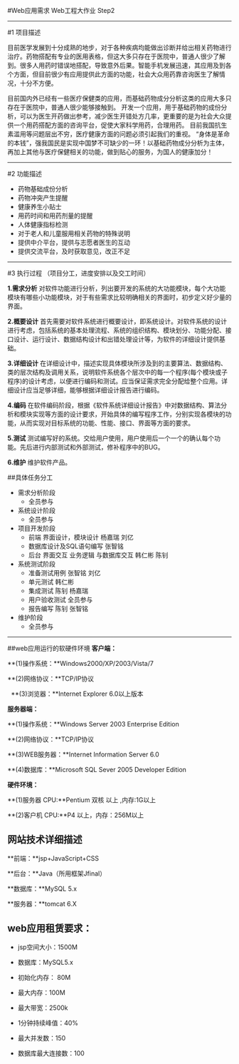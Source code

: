 #Web应用需求
Web工程大作业 Step2

---
#1 项目描述

目前医学发展到十分成熟的地步，对于各种疾病均能做出诊断并给出相关药物进行治疗。药物搭配有专业的医用表格，但这大多只存在于医院中，普通人很少了解到。很多人用药时错误地搭配，导致意外后果。智能手机发展迅速，其应用及到各个方面，但目前很少有应用提供此方面的功能，社会大众用药靠咨询医生了解情况，十分不方便。

目前国内外已经有一些医疗保健类的应用，而基础药物成分分析这类的应用大多只存在于医院中，普通人很少能够接触到。
开发一个应用，用于基础药物的成份分析，可以为医生开药做出参考，减少医生开错处方几率，更重要的是为社会大众提供一个用药搭配方面的咨询平台，促使大家科学用药，合理用药。
目前我国抗生素滥用等问题层出不穷，医疗健康方面的问题必须引起我们的重视。
“身体是革命的本钱”，强我国民是实现中国梦不可缺少的一环！以基础药物成分分析为主体，再加上其他与医疗保健相关的功能，做到贴心的服务，为国人的健康加分！

---
#2 功能描述

- 药物基础成份分析
- 药物冲突产生提醒
- 健康养生小贴士
- 用药时间和用药剂量的提醒
- 人体健康指标检测
- 对于老人和儿童服用相关药物的特殊说明
- 提供中介平台，提供与志愿者医生的互动
- 提供交流平台，及时获取意见，改正不足

---
#3 执行过程
（项目分工，进度安排以及交工时间）

**1.需求分析**
    对软件功能进行分析，列出要开发的系统的大功能模块，每个大功能模块有哪些小功能模块，对于有些需求比较明确相关的界面时，初步定义好少量的界面。

**2.概要设计**
    首先需要对软件系统进行概要设计，即系统设计。对软件系统的设计进行考虑，包括系统的基本处理流程、系统的组织结构、模块划分、功能分配、接口设计、运行设计、数据结构设计和出错处理设计等，为软件的详细设计提供基础。

**3.详细设计**
    在详细设计中，描述实现具体模块所涉及到的主要算法、数据结构、类的层次结构及调用关系，说明软件系统各个层次中的每一个程序(每个模块或子程序)的设计考虑，以便进行编码和测试。应当保证需求完全分配给整个应用。详细设计应当足够详细，能够根据详细设计报告进行编码。

**4.编码**
    在软件编码阶段，根据《软件系统详细设计报告》中对数据结构、算法分析和模块实现等方面的设计要求，开始具体的编写程序工作，分别实现各模块的功能，从而实现对目标系统的功能、性能、接口、界面等方面的要求。

**5.测试**
   测试编写好的系统。交给用户使用，用户使用后一个一个的确认每个功能。先后进行内部测试和外部测试，修补程序中的BUG。

**6.维护**
  维护软件产品。

##具体任务分工


- 需求分析阶段
	- 全员参与
- 系统设计阶段
	- 全员参与
- 项目开发阶段
	- 前端 界面设计，模块设计   杨嘉瑞 刘亿
	- 数据库设计及SQL语句编写   张智铭
	- 后台 界面交互 业务逻辑 与数据库交互 韩仁彬 陈钊
- 系统测试阶段
	- 准备测试用例 张智铭 刘亿
	- 单元测试     韩仁彬 
	- 集成测试     陈钊 杨嘉瑞
	- 用户验收测试 全员参与
	- 报告编写     陈钊 张智铭
- 维护阶段
	- 全员参与

---
##web应用运行的软硬件环境 
**客户端：**  

**(1)操作系统：**Windows2000/XP/2003/Vista/7 

**(2)网络协议：**TCP/IP协议

 
**(3)浏览器：**Internet Explorer 6.0以上版本 

**服务器端：** 

**(1)操作系统：**Windows Server 2003 Enterprise Edition 

**(2)网络协议：**TCP/IP协议 

**(3)WEB服务器：**Internet Information Server 6.0 

**(4)数据库：**Microsoft SQL Sever 2005 Developer Edition 

**硬件环境：**

**(1)服务器 CPU:**Pentium 双核 以上 ,内存:1G以上 

**(2)客户机 CPU:**P4 以上，内存：256M以上

## 网站技术详细描述
**前端：**jsp+JavaScript+CSS   

**后台：**Java（所用框架Jfinal） 

**数据库：**MySQL 5.x 

**服务器：**tomcat 6.X
## web应用租赁要求：
- jsp空间大小：1500M 
 
- 数据库：MySQL5.x 

- 初始化内存： 80M  

- 最大内存：100M 

- 最大带宽：2500k 

- 1分钟持续峰值：40%

- 最大并发数：150    

- 数据库最大连接数：100 